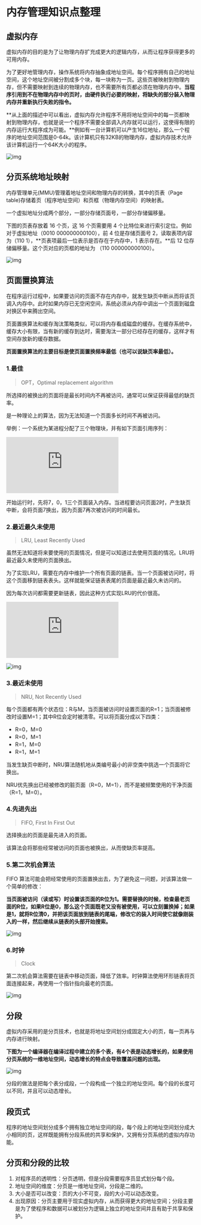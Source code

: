# 内存管理知识点整理

## 虚拟内存

虚拟内存的目的是为了让物理内存扩充成更大的逻辑内存，从而让程序获得更多的可用内存。

为了更好地管理内存，操作系统将内存抽象成地址空间。每个程序拥有自己的地址空间，这个地址空间被分割成多个块，每一块称为一页。这些页被映射到物理内存，但不需要映射到连续的物理内存，也不需要所有页都必须在物理内存中。**当程序引用到不在物理内存中的页时，由硬件执行必要的映射，将缺失的部分装入物理内存并重新执行失败的指令。**

**从上面的描述中可以看出，虚拟内存允许程序不用将地址空间中的每一页都映射到物理内存，也就是说一个程序不需要全部调入内存就可以运行，这使得有限的内存运行大程序成为可能。**例如有一台计算机可以产生16位地址，那么一个程序的地址空间范围是0-64k。该计算机只有32KB的物理内存，虚拟内存技术允许该计算机运行一个64K大小的程序。

![img](https://gitee.com/CyC2018/CS-Notes/raw/master/docs/pics/7b281b1e-0595-402b-ae35-8c91084c33c1.png)



## 分页系统地址映射

内存管理单元(MMU)管理着地址空间和物理内存的转换，其中的页表（Page table)存储着页（程序地址空间）和页框（物理内存空间）的映射表。

一个虚拟地址分成两个部分，一部分存储页面号，一部分存储偏移量。

下图的页表存放着 16 个页，这 16 个页需要用 4 个比特位来进行索引定位。例如对于虚拟地址（0010 000000000100），前 4 位是存储页面号 2，读取表项内容为（110 1），**页表项最后一位表示是否存在于内存中，1 表示存在。**后 12 位存储偏移量。这个页对应的页框的地址为 （110 000000000100）。

![img](https://gitee.com/CyC2018/CS-Notes/raw/master/docs/pics/cf4386a1-58c9-4eca-a17f-e12b1e9770eb.png)



## 页面置换算法

在程序运行过程中，如果要访问的页面不存在内存中，就发生缺页中断从而将该页调入内存中。此时如果内存已无空闲空间，系统必须从内存中调出一个页面到磁盘对换区中来腾出空间。

页面置换算法和缓存淘汰策略类似，可以将内存看成磁盘的缓存。在缓存系统中，缓存大小有限，当有新的缓存到达时，需要淘汰一部分已经存在的缓存，这样才有空间存放新的缓存数据。

**页面置换算法的主要目标是使页面置换频率最低（也可以说缺页率最低）。**

### **1.最佳**

> OPT，Optimal replacement algorithm

所选择的被换出的页面将是最长时间内不再被访问，通常可以保证获得最低的缺页率。

是一种理论上的算法，因为无法知道一个页面多长时间不再被访问。

举例：一个系统为某进程分配了三个物理块，并有如下页面引用序列：

![img](https://latex.codecogs.com/gif.latex?7%EF%BC%8C0%EF%BC%8C1%EF%BC%8C2%EF%BC%8C0%EF%BC%8C3%EF%BC%8C0%EF%BC%8C4%EF%BC%8C2%EF%BC%8C3%EF%BC%8C0%EF%BC%8C3%EF%BC%8C2%EF%BC%8C1%EF%BC%8C2%EF%BC%8C0%EF%BC%8C1%EF%BC%8C7%EF%BC%8C0%EF%BC%8C1)

开始运行时，先将7，0，1三个页面装入内存。当进程要访问页面2时，产生缺页中断，会将页面7换出，因为页面7再次被访问的时间最长。

### **2.最近最久未使用**

> LRU, Least Recently Used

虽然无法知道将来要使用的页面情况，但是可以知道过去使用页面的情况。LRU将最近最久未使用的页面换出。

为了实现LRU，需要在内存中维护一个所有页面的链表。当一个页面被访问时，将这个页面移到链表表头。这样就能保证链表表尾的页面是最近最久未访问的。

因为每次访问都需要更新链表，因此这种方式实现LRU的代价很高。

![img](https://latex.codecogs.com/gif.latex?4%EF%BC%8C7%EF%BC%8C0%EF%BC%8C7%EF%BC%8C1%EF%BC%8C0%EF%BC%8C1%EF%BC%8C2%EF%BC%8C1%EF%BC%8C2%EF%BC%8C6)

![img](https://gitee.com/CyC2018/CS-Notes/raw/master/docs/pics/eb859228-c0f2-4bce-910d-d9f76929352b.png)

### **3.最近未使用**

> NRU, Not Recently Used

每个页面都有两个状态位：R与M，当页面被访问时设置页面的R=1；当页面被修改时设置M=1；其中R位会定时被清零。可以将页面分成以下四类：

- R=0，M=0
- R=0，M=1
- R=1，M=0
- R=1，M=1

当发生缺页中断时，NRU算法随机地从类编号最小的非空类中挑选一个页面将它换出。

NRU优先换出已经被修改的脏页面（R=0，M=1），而不是被频繁使用的干净页面（R=1，M=0）。

### **4.先进先出**

> FIFO, First In First Out

选择换出的页面是最先进入的页面。

该算法会将那些经常被访问的页面也被换出，从而使缺页率提高。

### **5.第二次机会算法**

FIFO 算法可能会把经常使用的页面置换出去，为了避免这一问题，对该算法做一个简单的修改：

**当页面被访问（读或写）时设置该页面的R位为1。需要替换的时候，检查最老页面的R位，如果R位是0，那么这个页面既老又没有被使用，可以立刻置换掉；如果是1，就将R位清0，并把该页面放到链表的尾端，修改它的装入时间使它就像刚装入的一样，然后继续从链表的头部开始搜索。**

![img](https://gitee.com/CyC2018/CS-Notes/raw/master/docs/pics/ecf8ad5d-5403-48b9-b6e7-f2e20ffe8fca.png)

### **6.时钟**

> Clock

第二次机会算法需要在链表中移动页面，降低了效率。时钟算法使用环形链表将页面连接起来，再使用一个指针指向最老的页面。

![img](https://gitee.com/CyC2018/CS-Notes/raw/master/docs/pics/5f5ef0b6-98ea-497c-a007-f6c55288eab1.png)



## 分段

虚拟内存采用的是分页技术，也就是将地址空间划分成固定大小的页，每一页再与内存进行映射。

**下图为一个编译器在编译过程中建立的多个表，有4个表是动态增长的，如果使用分页系统的一维地址空间，动态增长的特点会导致覆盖问题的出现。**

![img](https://gitee.com/CyC2018/CS-Notes/raw/master/docs/pics/22de0538-7c6e-4365-bd3b-8ce3c5900216.png)

分段的做法是把每个表分成段，一个段构成一个独立的地址空间。每个段的长度可以不同，并且可以动态增长。



## 段页式

程序的地址空间划分成多个拥有独立地址空间的段，每个段上的地址空间划分成大小相同的页，这样既能拥有分段系统的共享和保护，又拥有分页系统的虚拟内存功能。



## 分页和分段的比较

1. 对程序员的透明性：分页透明，但是分段需要程序员显式划分每个段。
2. 地址空间的维度：分页是一维地址空间，分段是二维的。
3. 大小是否可以改变：页的大小不可变，段的大小可以动态改变。
4. 出现原因：分页主要用于现实虚拟内存，从而获得更大的地址空间；分段主要是为了使程序和数据可以被划分为逻辑上独立的地址空间并且有助于共享和保护。